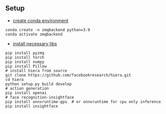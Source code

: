 
## Setup
- [create conda environment]()
```
conda create -n zmqbackend python=3.9
conda activate zmqbackend
```
- [install necessary libs]()
```
pip install pyzmq
pip install torch
pip install numpy
pip install Pillow
# install hiera from source
git clone https://github.com/facebookresearch/hiera.git
cd hiera
python setup.py build develop
# action generation
pip install openai
# face recognition-insightface
pip install onnxruntime-gpu  # or onnxruntime for cpu only inference
pip install insightface
```